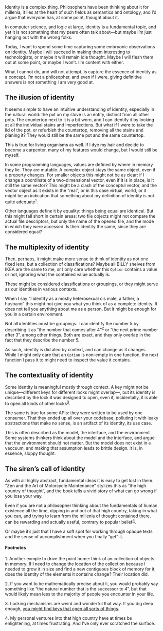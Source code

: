 Identity is a complex thing. Philosophers have been thinking about it for
millenia, it lies at the heart of such fields as semantics and ontology, and
I’d argue that everyone has, at some point, thought about it.

In computer science, and logic at large, identity is a fundamental topic, and
yet it is not something that my peers often talk about—but maybe I’m just
hanging out with the wrong folks.

Today, I want to spend some time capturing some embryonic observations on
identity. Maybe I will succeed in making them interesting to technologists, or
maybe it will remain idle thought. Maybe I will flesh them out at some point,
or maybe I won’t. I’m content with either.

What I cannot do, and will not attempt, is capture the essence of identity as
a concept. I’m not a philosopher, and even if I were, giving definitive answers
is not something I am very good at.

## The illusion of identity

It seems simple to have an intuitive understanding of identity, especially in
the natural world: the pot on my stove is an entity, distinct from all other
pots. The countertop next to it is a bit worn, and I can identify it by looking
at all the individual stains and imperfections. But what if I were to take the
lid of the pot, or refurbish the countertop, removing all the stains and
planing it? They would still be the same pot and the same countertop.

This is true for living organisms as well. If I dye my hair and decide to
become a carpenter, many of my features would change, but I would still be
myself.

In some programming languages, values are defined by where in memory they lie.
They are mutable. A complex object stays the same object, even if a property
changes. For smaller objects this might not be as clear: if I change a
coordinate of a two-dimensional vector, even if it is in place, is it still the
same vector? This might be a clash of the conceptul vector, and the vector
object as it exists in the “real”, or in this case virtual, world, or it might
be an indication that something about my definition of identity is not quite
adequate<sup><a href="#1">1</a></sup>.

Other languages define it by equality: things being equal are identical. But
this might fall short in certain areas: two file objects might not compare the
actual file descriptors, but only the name of the opened file, and the mode in
which they were accessed. Is their identity the same, since they are considered
equal?

## The multiplexity of identity

Then, perhaps, it might make more sense to think of identity as not one fixed
lens, but a collection of classifications? Maybe all BILLY shelves from IKEA
are the same to me, or I only care whether this `Option` contains a value or
not, ignoring what the contained value actually is.

These might be considered classifications or groupings, or they might serve as
our identities in various contexts.

When I say “I identify as a mostly heterosexual cis male, a father, a husband”
this might not give you what you think of as a complete identity. It does not
tell you anything about me as a person. But it might be enough for you in a
certain environment.

Not all identities must be groupings. I can identify the number 5 by describing
it as “the number that comes after 4”<sup><a href="#2">2</a></sup> or “the next
prime number after 3”, among other things. Both are exact, and they only overlap
in the fact that they describe the number 5.

As such, identity is dictated by context, and can change as it changes. While
I might only care that an `Option` is non-empty in one function, the next
function I pass it to might need to inspect the value it contains.

## The contextuality of identity

Some identity is meaningful mostly through context. A key might not be
unique—different keys for different locks might overlap—, but its identity is
described by the lock it was designed to open, even if, incidentally, it is
able to open all kinds of other locks<sup><a href="#3">3</a></sup>.

The same is true for some APIs: they were written to be used by one consumer.
That they ended up all over your codebase, polluting it with leaky abstractions
that make no sense, is an artifact of its identity, its use case.

This is often described as the model, the interface, and the environment. Some
systems thinkers think about the model and the interface, and argue that the
environment should not matter. But the model does not exist in a vaccuum, and
making that assumption leads to brittle design. It is, in essence, sloppy
thought.

## The siren’s call of identity

As with all highly abstract, fundamental ideas it is easy to get lost in them.
“Zen and the Art of Motorcycle Maintenance” stylizes this as “the high country
of thought”, and the book tells a vivid story of what can go wrong if you lose
your way.

Even if you are not a philosopher thinking about the fundamentals of human
existence all the time, dipping in and out of that high country, taking in what
you can, and trying to learn from the millenia of thought contained there, can
be rewarding and actually useful, contrary to popular belief<sup><a href="4">4</a></sup>.

Or maybe it’s just that I have a soft spot for working through opaque texts and
the sense of accomplishment when you finally “get” it.

#### Footnotes

<span id="1">1.</span> Another exmple to drive the point home: think of an
collection of objects in memory. If I need to change the location of the
collection because I needed to grow it in size and find a new contiguous block
of memory for it, does the identity of the elements it contains change? Their
location did.

<span id="2">2.</span> If you want to be mathematically precise about it, you
would probably say something like “the natural number that is the successor to
4”, but that would likely mean less to the majority of people you encounter in
your life.

<span id="3">3.</span> Locking mechanisms are weird and wonderful that way. If
you dig deep enough, [you might find keys that open all sorts of
things](https://www.youtube.com/watch?v=a9b9IYqsb_U).

<span id="4">4.</span> My personal ventures into that high country have at times
be enlightening, at times frustrating. And I’ve only ever scratched the surface.
